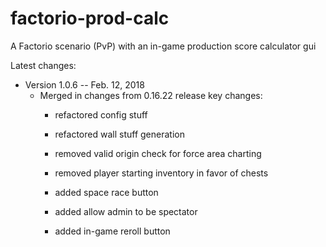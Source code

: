 # factorio-prod-calc
A Factorio scenario (PvP) with an in-game production score calculator gui

Latest changes:

* Version 1.0.6 -- Feb. 12, 2018
  * Merged in changes from 0.16.22 release
    key changes:
    * refactored config stuff
    * refactored wall stuff generation

    * removed valid origin check for force area charting
    * removed player starting inventory in favor of chests

    * added space race button
    * added allow admin to be spectator
    * added in-game reroll button
